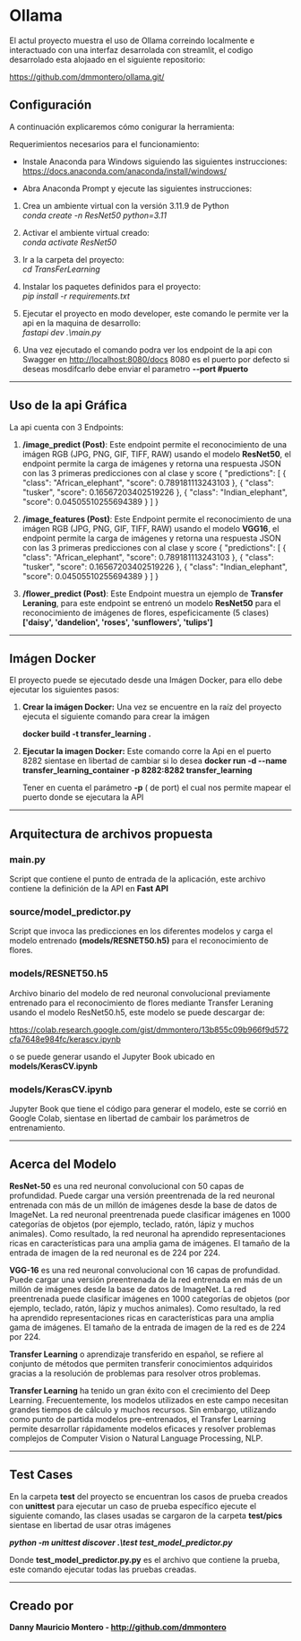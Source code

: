 # Ollama

El actul proyecto muestra el uso de Ollama correindo localmente e interactuado con una interfaz desarrolada con streamlit, el codigo desarrolado esta alojaado en el siguiente repositorio:

<https://github.com/dmmontero/ollama.git/>

## Configuración

A continuación explicaremos cómo conigurar la herramienta:

Requerimientos necesarios para el funcionamiento:

- Instale Anaconda para Windows siguiendo las siguientes instrucciones:
  <https://docs.anaconda.com/anaconda/install/windows/>

- Abra Anaconda Prompt y ejecute las siguientes instrucciones:

1. Crea un ambiente virtual con la versión 3.11.9 de Python\
   _conda create -n ResNet50 python=3.11_

2. Activar el ambiente virtual creado:\
   _conda activate ResNet50_

3. Ir a la carpeta del proyecto:\
   _cd TransFerLearning_

4. Instalar los paquetes definidos para el proyecto:\
   _pip install -r requirements.txt_

5. Ejecutar el proyecto en modo developer, este comando le permite ver la api en la maquina de desarrollo:\
   _fastapi dev .\main.py_

6. Una vez ejecutado el comando podra ver los endpoint de la api con Swagger en <http://localhost:8080/docs> 8080 es el puerto por defecto si deseas mosdifcarlo debe enviar el parametro **--port #puerto**

---

## Uso de la api Gráfica

La api cuenta con 3 Endpoints:

1. **/image_predict (Post)**: Este endpoint permite el reconocimiento de una imágen RGB (JPG, PNG, GIF, TIFF, RAW) usando el modelo **ResNet50**, el endpoint permite la carga de imágenes y retorna una respuesta JSON con las 3 primeras predicciones con al clase y score
   {
   "predictions": [
   {
   "class": "African_elephant",
   "score": 0.789181113243103
   },
   {
   "class": "tusker",
   "score": 0.16567203402519226
   },
   {
   "class": "Indian_elephant",
   "score": 0.04505510255694389
   }
   ]
   }

2. **/image_features (Post)**: Este Endpoint permite el reconocimiento de una imágen RGB (JPG, PNG, GIF, TIFF, RAW) usando el modelo **VGG16**, el endpoint permite la carga de imágenes y retorna una respuesta JSON con las 3 primeras predicciones con al clase y score
   {
   "predictions": [
   {
   "class": "African_elephant",
   "score": 0.789181113243103
   },
   {
   "class": "tusker",
   "score": 0.16567203402519226
   },
   {
   "class": "Indian_elephant",
   "score": 0.04505510255694389
   }
   ]
   }
3. **/flower_predict (Post)**: Este Endpoint muestra un ejemplo de **Transfer Leraning**, para este endpoint se entrenó un modelo **ResNet50** para el reconocimiento de imágenes de flores, espeficicamente (5 clases) **['daisy', 'dandelion', 'roses', 'sunflowers', 'tulips']**

---

## Imágen Docker

El proyecto puede se ejecutado desde una Imágen Docker, para ello debe ejecutar los siguientes pasos:

1. **Crear la imágen Docker:**
   Una vez se encuentre en la raíz del proyecto ejecuta el siguiente comando para crear la imágen

   **docker build -t transfer_learning .**

2. **Ejecutar la imagen Docker:**
   Este comando corre la Api en el puerto 8282 sientase en libertad de cambiar si lo desea
   **docker run -d --name transfer_learning_container -p 8282:8282 transfer_learning**

   Tener en cuenta el parámetro **-p** ( de port) el cual nos permite mapear el puerto donde se ejecutara la API

---

## Arquitectura de archivos propuesta

### main.py

Script que contiene el punto de entrada de la aplicación, este archivo contiene la definición de la API en **Fast API**

### source/model_predictor.py

Script que invoca las predicciones en los diferentes modelos y carga el modelo entrenado **(models/RESNET50.h5)** para el reconocimiento de flores.

### models/RESNET50.h5

Archivo binario del modelo de red neuronal convolucional previamente entrenado para el reconocimiento de flores mediante Transfer Leraning usando el modelo ResNet50.h5, este modelo se puede descargar de:

<https://colab.research.google.com/gist/dmmontero/13b855c09b966f9d572cfa7648e984fc/kerascv.ipynb>

o se puede generar usando el Jupyter Book ubicado en **models/KerasCV.ipynb**

### models/KerasCV.ipynb

Jupyter Book que tiene el código para generar el modelo, este se corrió en Google Colab, sientase en libertad de cambair los parámetros de entrenamiento.

---

## Acerca del Modelo

**ResNet-50** es una red neuronal convolucional con 50 capas de profundidad. Puede cargar una versión preentrenada de la red neuronal entrenada con más de un millón de imágenes desde la base de datos de ImageNet. La red neuronal preentrenada puede clasificar imágenes en 1000 categorías de objetos (por ejemplo, teclado, ratón, lápiz y muchos animales). Como resultado, la red neuronal ha aprendido representaciones ricas en características para una amplia gama de imágenes. El tamaño de la entrada de imagen de la red neuronal es de 224 por 224.

**VGG-16** es una red neuronal convolucional con 16 capas de profundidad. Puede cargar una versión preentrenada de la red entrenada en más de un millón de imágenes desde la base de datos de ImageNet. La red preentrenada puede clasificar imágenes en 1000 categorías de objetos (por ejemplo, teclado, ratón, lápiz y muchos animales). Como resultado, la red ha aprendido representaciones ricas en características para una amplia gama de imágenes. El tamaño de la entrada de imagen de la red es de 224 por 224.

**Transfer Learning** o aprendizaje transferido en español, se refiere al conjunto de métodos que permiten transferir conocimientos adquiridos gracias a la resolución de problemas para resolver otros problemas.

**Transfer Learning** ha tenido un gran éxito con el crecimiento del Deep Learning. Frecuentemente, los modelos utilizados en este campo necesitan grandes tiempos de cálculo y muchos recursos. Sin embargo, utilizando como punto de partida modelos pre-entrenados, el Transfer Learning permite desarrollar rápidamente modelos eficaces y resolver problemas complejos de Computer Vision o Natural Language Processing, NLP.

---

## Test Cases

En la carpeta **test** del proyecto se encuentran los casos de prueba creados con **unittest** para ejecutar un caso de prueba específico ejecute el siguiente comando, las clases usadas se cargaron de la carpeta **test/pics** sientase en libertad de usar otras imágenes

**_python -m unittest discover .\test test_model_predictor.py_**

Donde **test_model_predictor.py.py** es el archivo que contiene la prueba, este comando ejecutar todas las pruebas creadas.

---

## Creado por

**Danny Mauricio Montero - <http://github.com/dmmontero>**
